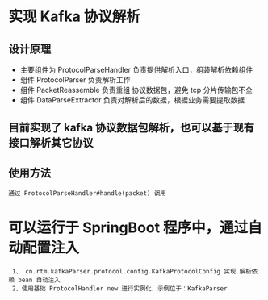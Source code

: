# 实现 Kafka 协议解析

## 设计原理
- 主要组件为 ProtocolParseHandler 负责提供解析入口，组装解析依赖组件
- 组件 ProtocolParser 负责解析工作
- 组件 PacketReassemble 负责重组 协议数据包，避免 tcp 分片传输包不全
- 组件 DataParseExtractor 负责对解析后的数据，根据业务需要提取数据

## 目前实现了 kafka 协议数据包解析，也可以基于现有接口解析其它协议
## 使用方法
```text
通过 ProtocolParseHandler#handle(packet) 调用
```
# 可以运行于 SpringBoot 程序中，通过自动配置注入 
```text
 1、 cn.rtm.kafkaParser.protocol.config.KafkaProtocolConfig 实现 解析依赖 bean 自动注入
 2、使用基础 ProtocolHandler new 进行实例化，示例位于：KafkaParser
```
